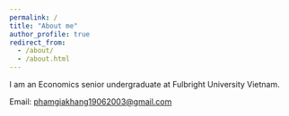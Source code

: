 ```yaml
---
permalink: /
title: "About me"
author_profile: true
redirect_from: 
  - /about/
  - /about.html
---
```


I am an Economics senior undergraduate at Fulbright University Vietnam. 

Email: phamgiakhang19062003@gmail.com